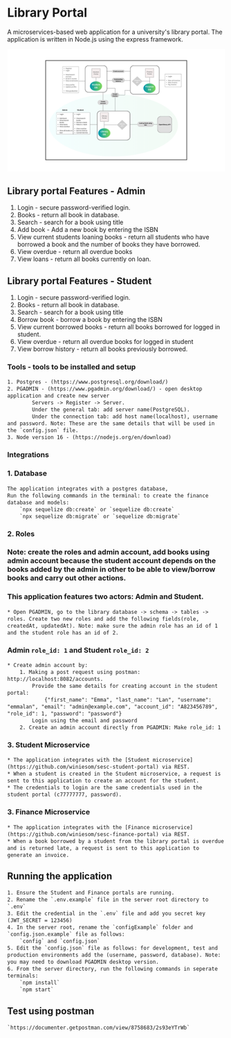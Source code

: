 # Library Portal
A microservices-based web application for a university's library portal.
The application is written in Node.js using the express framework.

![component diagram](libraryUML.png "Component Diagram")

## Library portal Features - Admin
1. Login - secure password-verified login.
2. Books - return all book in database.
3. Search - search for a book using title
4. Add book - Add a new book by entering the ISBN
5. View current students loaning books - return all students who have borrowed a book and the number of books they have borrowed.
6. View overdue - return all overdue books
7. View loans - return all books currently on loan.

## Library portal Features - Student
1. Login - secure password-verified login.
2. Books - return all book in database.
3. Search - search for a book using title
4. Borrow book - borrow a book by entering the ISBN
5. View current borrowed books - return all books borrowed for logged in student.
6. View overdue - return all overdue books for logged in student
7. View borrow history - return all books previously borrowed.


### Tools - tools to be installed and setup
    1. Postgres - (https://www.postgresql.org/download/)
    2. PGADMIN - (https://www.pgadmin.org/download/) - open desktop application and create new server
            Servers -> Register -> Server.
            Under the general tab: add server name(PostgreSQL). 
            Under the connection tab: add host name(localhost), username and password. Note: These are the same details that will be used in the `config.json` file.
    3. Node version 16 - (https://nodejs.org/en/download)

### Integrations
### 1. Database
    The application integrates with a postgres database,
    Run the following commands in the terminal: to create the finance database and models:
        `npx sequelize db:create` or `sequelize db:create`
        `npx sequelize db:migrate` or `sequelize db:migrate`


### 2. Roles
### Note: create the roles and admin account, add books using admin account because the student account depends on the books added by the admin in other to be able to view/borrow books and carry out other actions.
### This application features two actors: Admin and Student.
    * Open PGADMIN, go to the library database -> schema -> tables -> roles. Create two new roles and add the following fields(role, createdAt, updatedAt). Note: make sure the admin role has an id of 1 and the student role has an id of 2.
### Admin `role_id: 1` and Student `role_id: 2`
    * Create admin account by: 
        1. Making a post request using postman: http://localhost:8082/accounts. 
            Provide the same details for creating account in the student portal:
                {"first_name": "Emma", "last_name": "Lan", "username": "emmalan", "email": "admin@example.com", "account_id": "A823456789", "role_id": 1, "password": "password"}
            Login using the email and password
        2. Create an admin account directly from PGADMIN: Make role_id: 1

### 3. Student Microservice
    * The application integrates with the [Student microservice](https://github.com/winiesom/sesc-student-portal) via REST.
    * When a student is created in the Student microservice, a request is sent to this application to create an account for the student.
    * The credentials to login are the same credentials used in the student portal (c77777777, password).



### 3. Finance Microservice
    * The application integrates with the [Finance microservice](https://github.com/winiesom/sesc-finance-portal) via REST.
    * When a book borrowed by a student from the library portal is overdue and is returned late, a request is sent to this application to generate an invoice.

## Running the application
    1. Ensure the Student and Finance portals are running.
    2. Rename the `.env.example` file in the server root directory to `.env`
    3. Edit the credential in the `.env` file and add you secret key (JWT_SECRET = 123456)
    4. In the server root, rename the `configExample` folder and `config.json.example` file as follows:
        `config` and `config.json`
    5. Edit the `config.json` file as follows: for development, test and production environments add the (username, password, database). Note: you may need to download PGADMIN desktop version.
    6. From the server directory, run the following commands in seperate terminals:
        `npm install`
        `npm start`

## Test using postman
    `https://documenter.getpostman.com/view/8758683/2s93eYTrWb`